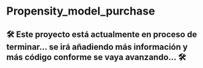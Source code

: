 # Propensity_model_purchase

## 🛠️ Este proyecto está actualmente en proceso de terminar... se irá añadiendo más información y más código conforme se vaya avanzando... 🛠️